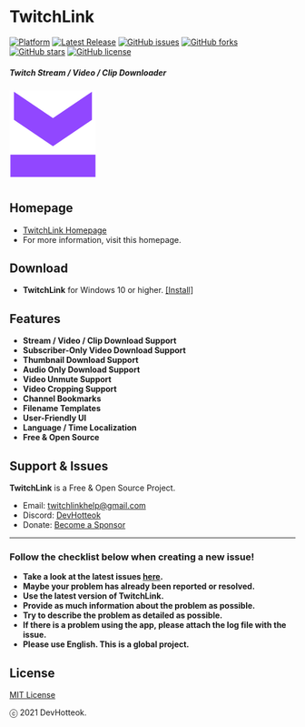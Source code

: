 # TwitchLink

[![Platform][badge-platforms]][Releases] [![Latest Release][badge-latest-release]][Releases] [![GitHub issues][badge-issues]][issues] [![GitHub forks][badge-forks]][Forks] [![GitHub stars][badge-stars]][Stars] [![GitHub license][badge-license]][License]

##### Twitch Stream / Video / Clip Downloader

[![TwitchLink Logo](./.github/img/logo.png)][Homepage]

#

## Homepage
- [TwitchLink Homepage][Homepage]
- For more information, visit this homepage.


## Download

- **TwitchLink** for Windows 10 or higher. [[Install]][Releases]


## Features

- **Stream / Video / Clip Download Support**
- **Subscriber-Only Video Download Support**
- **Thumbnail Download Support**
- **Audio Only Download Support**
- **Video Unmute Support**
- **Video Cropping Support**
- **Channel Bookmarks**
- **Filename Templates**
- **User-Friendly UI**
- **Language / Time Localization**
- **Free & Open Source**


## Support & Issues

**TwitchLink** is a Free & Open Source Project.

- Email: twitchlinkhelp@gmail.com
- Discord: [DevHotteok](https://discord.gg/4p8ytb2rkt)
- Donate: [Become a Sponsor][Donate]

***

### Follow the checklist below when creating a new issue!

- **Take a look at the latest issues [here][Issues].**
- **Maybe your problem has already been reported or resolved.**
- **Use the latest version of TwitchLink.**
- **Provide as much information about the problem as possible.**
- **Try to describe the problem as detailed as possible.**
- **If there is a problem using the app, please attach the log file with the issue.**
- **Please use English. This is a global project.**


## License

[MIT License][License]

ⓒ 2021 DevHotteok.


[Homepage]: https://twitchlink.github.io
[Donate]: https://twitchlink.github.io/donate
[Releases]: https://github.com/devhotteok/TwitchLink/releases
[Issues]: https://github.com/devhotteok/TwitchLink/issues
[Forks]: https://github.com/devhotteok/TwitchLink/network
[Stars]: https://github.com/devhotteok/TwitchLink/stargazers
[License]: https://github.com/devhotteok/TwitchLink/blob/main/LICENSE
[badge-platforms]: https://img.shields.io/badge/platform-win-green?style=for-the-badge
[badge-latest-release]: https://img.shields.io/github/v/release/devhotteok/TwitchLink?style=for-the-badge
[badge-issues]: https://img.shields.io/github/issues/devhotteok/TwitchLink?style=for-the-badge
[badge-forks]: https://img.shields.io/github/forks/devhotteok/TwitchLink?style=for-the-badge
[badge-stars]: https://img.shields.io/github/stars/devhotteok/TwitchLink?style=for-the-badge
[badge-license]: https://img.shields.io/github/license/devhotteok/TwitchLink?style=for-the-badge
